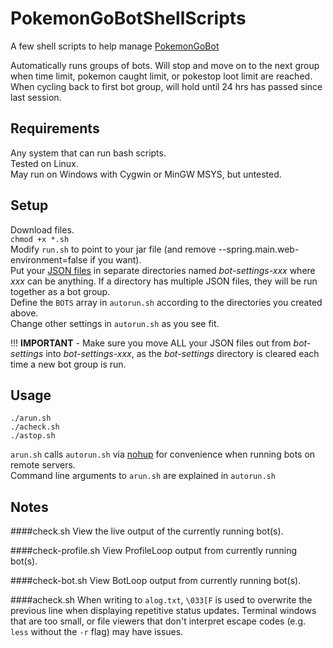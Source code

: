# PokemonGoBotShellScripts

A few shell scripts to help manage [PokemonGoBot](https://github.com/jabbink/PokemonGoBot)

Automatically runs groups of bots. Will stop and move on to the next group when time limit, pokemon caught limit, or pokestop loot limit are reached. When cycling back to first bot group, will hold until 24 hrs has passed since last session.

## Requirements

Any system that can run bash scripts.  
Tested on Linux.  
May run on Windows with Cygwin or MinGW MSYS, but untested.  

## Setup

Download files.  
`chmod +x *.sh`  
Modify `run.sh` to point to your jar file (and remove --spring.main.web-environment=false if you want).  
Put your [JSON files](https://github.com/jabbink/PokemonGoBot/blob/develop/json-template.json) in separate directories named <i>bot-settings-xxx</i> where <i>xxx</i> can be anything. If a directory has multiple JSON files, they will be run together as a bot group.  
Define the `BOTS` array in `autorun.sh` according to the directories you created above.  
Change other settings in `autorun.sh` as you see fit.  

!!! <b>IMPORTANT</b> - Make sure you move ALL your JSON files out from <i>bot-settings</i> into <i>bot-settings-xxx</i>, as the <i>bot-settings</i> directory is cleared each time a new bot group is run.  

## Usage

```
./arun.sh  
./acheck.sh  
./astop.sh
```

`arun.sh` calls `autorun.sh` via [nohup](https://en.wikipedia.org/wiki/Nohup) for convenience when running bots on remote servers.  
Command line arguments to `arun.sh` are explained in `autorun.sh`

## Notes

####check.sh
View the live output of the currently running bot(s).

####check-profile.sh
View ProfileLoop output from currently running bot(s).

####check-bot.sh
View BotLoop output from currently running bot(s).

####acheck.sh
When writing to `alog.txt`, `\033[F` is used to overwrite the previous line when displaying repetitive status updates. Terminal windows that are too small, or file viewers that don't interpret escape codes (e.g. `less` without the `-r` flag) may have issues.



